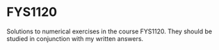 # FYS1120
Solutions to numerical exercises in the course FYS1120. 
They should be studied in conjunction with my written answers. 
